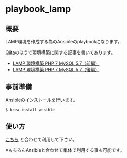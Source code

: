 # playbook_lamp

## 概要
LAMP環境を作成する為のAnsibleのplaybookになります。

[Qiita](http://qiita.com/)のほうで環境構築に関する記事を書いてあります。

- [LAMP 環境構築 PHP 7 MySQL 5.7（前編）](http://qiita.com/keita-nishimoto/items/5441244604fbc6db7907)
- [LAMP 環境構築 PHP 7 MySQL 5.7（後編）](http://qiita.com/keita-nishimoto/items/7d0a8d6e24c1861d799f)

## 事前準備
Ansibleのインストールを行います。

```
$ brew install ansible
```

## 使い方

[こちら](https://github.com/keita-nishimoto/lamp_vagrant_provisioning) と合わせて利用して下さい。

※もちろんAnsibleと合わせて単体で利用する事も可能です。

